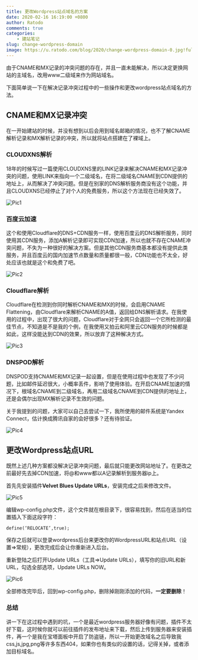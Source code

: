 ```yaml
---
title: 更改Wordpress站点域名的方案
date: 2020-02-16 16:19:00 +0800
author: Ratodo
comments: true
categories:
    - 建站笔记
slug: change-wordpress-domain
image: https://u.ratodo.com/blog/2020/change-wordpress-domain-0.jpg!full
---
```


由于CNAME和MX记录的冲突问题的存在，并且一直未能解决，所以决定更换网站的主域名，改用www二级域来作为网站域名。

下面简单说一下在解决记录冲突过程中的一些操作和更改wordpress站点域名的方法。

## CNAME和MX记录冲突

在一开始建站的时候，并没有想到以后会用到域名邮箱的情况，也不了解CNAME解析记录和MX解析记录的冲突，所以就将站点搭建在了裸域上。

### CLOUDXNS解析

18年的时候写过一篇使用CLOUDXNS里的LINK记录来解决CNAME和MX记录冲突的问题，使用LINK来指向一个二级域名，在将二级域名CNAME到CDN提供的地址上，从而解决了冲突问题。但是在别家的DNS解析服务商没有这个功能，并且CLOUDXNS已经停止了对个人的免费服务，所以这个方法现在已经失效了。

![Pic1](https://u.ratodo.com/blog/2020/change-wordpress-domain-1.png!full)

### 百度云加速

这个和使用Cloudflare的DNS+CDN服务一样，使用百度云的DNS解析服务，同时使用其CDN服务，添加A解析记录即可实现CDN加速，所以也就不存在CNAME冲突问题，不失为一种很好的解决方案。但是其他CDN服务商基本都没有提供此类服务，并且百度云的国内加速节点数量和质量都很一般，CDN功能也不太全，好处应该也就是这个和免费了吧。

![Pic2](https://u.ratodo.com/blog/2020/change-wordpress-domain-2.png!full)

### Cloudflare解析
Cloudflare在检测到你同时解析CNAME和MX的时候，会启用CNAME Flattening，由Cloudflare来解析CNAME的A值，返回给DNS解析请求。在我使用的过程中，出现了很大的问题，Cloudflare对于全网只会返回一个它所检测的最佳节点，不知道是不是我的个例，在我使用又拍云和阿里云CDN服务的时候都是如此，这样没能达到CDN的效果，所以放弃了这种解决方式。

![Pic3](https://u.ratodo.com/blog/2020/change-wordpress-domain-3.png!full)

### DNSPOD解析

DNSPOD支持CNAME和MX记录一起设置，但是在使用过程中也发现了不少问题，比如邮件延迟很大，小概率丢件，影响了使用体验。在开启CNAME加速的情况下，根域名CNAME到二级域名，再用二级域名CNAME到CDN提供的地址上，还是会偶尔出现MX解析记录不生效的问题。

关于我提到的问题，大家可以自己去尝试一下，我所使用的邮件系统是Yandex Connect，估计换成腾讯自家的会好很多？还有待验证。

![Pic4](https://u.ratodo.com/blog/2020/change-wordpress-domain-4.png!full)

## 更改Wordpress站点URL

既然上述几种方案都没解决记录冲突问题，最后就只能更改网站地址了。在更改之前最好先去掉CDN加速，将@和www都以A记录解析到服务器ip上。

首先先安装插件**Velvet Blues Update URLs**，安装完成之后来修改文件。

![Pic5](https://u.ratodo.com/blog/2020/change-wordpress-domain-5.png!full)

编辑wp-config.php文件，这个文件就在根目录下，很容易找到，然后在适当的位置插入下面这段字符：

```define(‘RELOCATE’,true);```

保存之后就可以登录wordpress后台来更改你的WordpressURL和站点URL（设置=&gt;常规），更改完成后会让你重新进入后台。

重新登陆之后打开Update URLs（工具=&gt;Update URLs），填写你的旧URL和新URL，勾选全部选项，Update URLs NOW。

![Pic6](https://u.ratodo.com/blog/2020/change-wordpress-domain-6.png!full)

全部修改完毕后，回到wp-config.php，删除掉刚刚添加的代码，**一定要删除**！

### 总结

讲一下在这过程中遇到的坑，一个是最近wordpress服务器好像有问题，插件不太好下载，这时候你就可以前往插件的发布地址来下载，然后上传到服务器来安装插件，再一个是我在宝塔面板中开启了防盗链，所以一开始更改域名之后导致我css,js,jpg,png等许多东西404，如果你也有类似的设置的话，记得关掉，或者添加目标域名。
